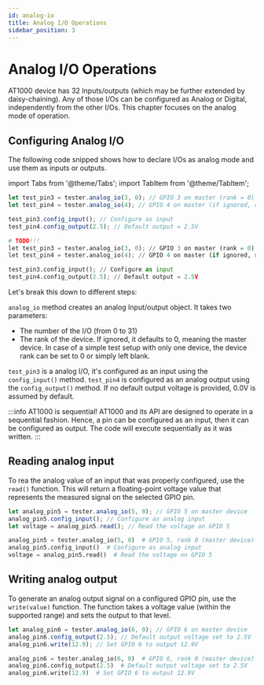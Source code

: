 ```yaml
---
id: analog-io
title: Analog I/O Operations
sidebar_position: 3
---
```


# Analog I/O Operations
AT1000 device has 32 Inputs/outputs (which may be further extended by daisy-chaining). Any of those I/Os can be configured as Analog or Digital, independently from the other I/Os. This chapter focuses on the analog mode of operation.

## Configuring Analog I/O

The following code snipped shows how to declare I/Os as analog mode and use them as inputs or outputs.

import Tabs from '@theme/Tabs';
import TabItem from '@theme/TabItem';

<Tabs>
<TabItem value="js" label="NodeJS">

```javascript
let test_pin3 = tester.analog_io(3, 0); // GPIO 3 on master (rank = 0)
let test_pin4 = tester.analog_io(4); // GPIO 4 on master (if ignored, rank is assumed to be 0)

test_pin3.config_input(); // Configure as input
test_pin4.config_output(2.5); // Default output = 2.5V
```

</TabItem>
<TabItem value="py" label="Python">

```python
# TODO!!!
let test_pin3 = tester.analog_io(3, 0); // GPIO 3 on master (rank = 0)
let test_pin4 = tester.analog_io(4); // GPIO 4 on master (if ignored, rank is assumed to be 0)

test_pin3.config_input(); // Configure as input
test_pin4.config_output(2.5); // Default output = 2.5V
```

</TabItem>
</Tabs>



Let's break this down to different steps:

`analog_io` method creates an analog Input/output object. It takes two parameters: 
* The number of the I/O (from 0 to 31)
* The rank of the device. If ignored, it defaults to 0, meaning the master device. In case of a simple test setup with only one device, the device rank can be set to 0 or simply left blank.

`test_pin3` is a analog I/O, it's configured as an input using the `config_input()` method.
`test_pin4` is configured as an analog output using the `config_output()` method. If no default output voltage is provided, 0.0V is assumed by default.


:::info AT1000 is sequential!
AT1000 and its API are designed to operate in a sequential fashion. Hence, a pin can be configured as an input, then it can be configured as output. The code will execute sequentially as it was written.
:::


## Reading analog input

To rea the analog value of an input that was properly configured, use the `read()` function. This will return a floating-point voltage value that represents the measured signal on the selected GPIO pin.



<Tabs>
<TabItem value="js" label="NodeJS">

```javascript
let analog_pin5 = tester.analog_io(5, 0); // GPIO 5 on master device
analog_pin5.config_input(); // Configure as analog input
let voltage = analog_pin5.read(); // Read the voltage on GPIO 5
```

</TabItem>
<TabItem value="py" label="Python">

```python
analog_pin5 = tester.analog_io(5, 0)  # GPIO 5, rank 0 (master device)
analog_pin5.config_input()  # Configure as analog input
voltage = analog_pin5.read()  # Read the voltage on GPIO 5
```

</TabItem>
</Tabs>


## Writing analog output

To generate an analog output signal on a configured GPIO pin, use the `write(value)` function. The function takes a voltage value (within the supported range) and sets the output to that level.

<Tabs>
<TabItem value="js" label="NodeJS">

```javascript
let analog_pin6 = tester.analog_io(6, 0); // GPIO 6 on master device
analog_pin6.config_output(2.5); // Default output voltage set to 2.5V
analog_pin6.write(12.9); // Set GPIO 6 to output 12.9V
```

</TabItem>
<TabItem value="py" label="Python">

```python
analog_pin6 = tester.analog_io(6, 0)  # GPIO 6, rank 0 (master device)
analog_pin6.config_output(2.5)  # Default output voltage set to 2.5V
analog_pin6.write(12.9)  # Set GPIO 6 to output 12.9V
```

</TabItem>
</Tabs>